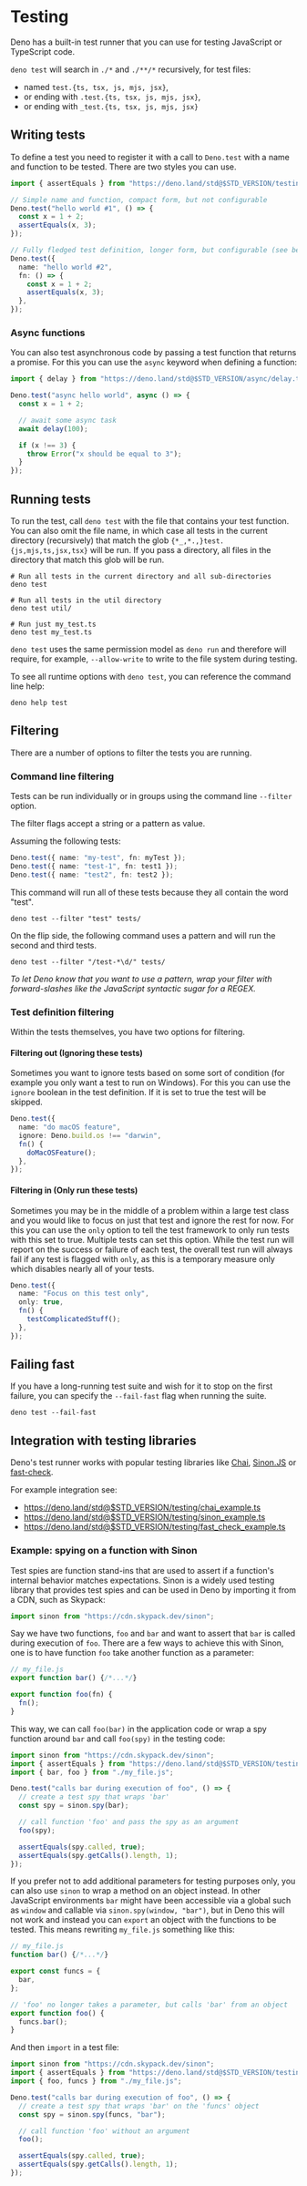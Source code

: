 # Testing

Deno has a built-in test runner that you can use for testing JavaScript or
TypeScript code.

`deno test` will search in `./*` and `./**/*` recursively, for test files:

- named `test.{ts, tsx, js, mjs, jsx}`,
- or ending with `.test.{ts, tsx, js, mjs, jsx}`,
- or ending with `_test.{ts, tsx, js, mjs, jsx}`

## Writing tests

To define a test you need to register it with a call to `Deno.test` with a name
and function to be tested. There are two styles you can use.

```ts
import { assertEquals } from "https://deno.land/std@$STD_VERSION/testing/asserts.ts";

// Simple name and function, compact form, but not configurable
Deno.test("hello world #1", () => {
  const x = 1 + 2;
  assertEquals(x, 3);
});

// Fully fledged test definition, longer form, but configurable (see below)
Deno.test({
  name: "hello world #2",
  fn: () => {
    const x = 1 + 2;
    assertEquals(x, 3);
  },
});
```

### Async functions

You can also test asynchronous code by passing a test function that returns a
promise. For this you can use the `async` keyword when defining a function:

```ts
import { delay } from "https://deno.land/std@$STD_VERSION/async/delay.ts";

Deno.test("async hello world", async () => {
  const x = 1 + 2;

  // await some async task
  await delay(100);

  if (x !== 3) {
    throw Error("x should be equal to 3");
  }
});
```

## Running tests

To run the test, call `deno test` with the file that contains your test
function. You can also omit the file name, in which case all tests in the
current directory (recursively) that match the glob
`{*_,*.,}test.{js,mjs,ts,jsx,tsx}` will be run. If you pass a directory, all
files in the directory that match this glob will be run.

```shell
# Run all tests in the current directory and all sub-directories
deno test

# Run all tests in the util directory
deno test util/

# Run just my_test.ts
deno test my_test.ts
```

`deno test` uses the same permission model as `deno run` and therefore will
require, for example, `--allow-write` to write to the file system during
testing.

To see all runtime options with `deno test`, you can reference the command line
help:

```shell
deno help test
```

## Filtering

There are a number of options to filter the tests you are running.

### Command line filtering

Tests can be run individually or in groups using the command line `--filter`
option.

The filter flags accept a string or a pattern as value.

Assuming the following tests:

```ts
Deno.test({ name: "my-test", fn: myTest });
Deno.test({ name: "test-1", fn: test1 });
Deno.test({ name: "test2", fn: test2 });
```

This command will run all of these tests because they all contain the word
"test".

```shell
deno test --filter "test" tests/
```

On the flip side, the following command uses a pattern and will run the second
and third tests.

```shell
deno test --filter "/test-*\d/" tests/
```

_To let Deno know that you want to use a pattern, wrap your filter with
forward-slashes like the JavaScript syntactic sugar for a REGEX._

### Test definition filtering

Within the tests themselves, you have two options for filtering.

#### Filtering out (Ignoring these tests)

Sometimes you want to ignore tests based on some sort of condition (for example
you only want a test to run on Windows). For this you can use the `ignore`
boolean in the test definition. If it is set to true the test will be skipped.

```ts
Deno.test({
  name: "do macOS feature",
  ignore: Deno.build.os !== "darwin",
  fn() {
    doMacOSFeature();
  },
});
```

#### Filtering in (Only run these tests)

Sometimes you may be in the middle of a problem within a large test class and
you would like to focus on just that test and ignore the rest for now. For this
you can use the `only` option to tell the test framework to only run tests with
this set to true. Multiple tests can set this option. While the test run will
report on the success or failure of each test, the overall test run will always
fail if any test is flagged with `only`, as this is a temporary measure only
which disables nearly all of your tests.

```ts
Deno.test({
  name: "Focus on this test only",
  only: true,
  fn() {
    testComplicatedStuff();
  },
});
```

## Failing fast

If you have a long-running test suite and wish for it to stop on the first
failure, you can specify the `--fail-fast` flag when running the suite.

```shell
deno test --fail-fast
```

## Integration with testing libraries

Deno's test runner works with popular testing libraries like
[Chai](https://www.chaijs.com/), [Sinon.JS](https://sinonjs.org/) or
[fast-check](https://dubzzz.github.io/fast-check.github.com/).

For example integration see:

- https://deno.land/std@$STD_VERSION/testing/chai_example.ts
- https://deno.land/std@$STD_VERSION/testing/sinon_example.ts
- https://deno.land/std@$STD_VERSION/testing/fast_check_example.ts

### Example: spying on a function with Sinon

Test spies are function stand-ins that are used to assert if a function's
internal behavior matches expectations. Sinon is a widely used testing library
that provides test spies and can be used in Deno by importing it from a CDN,
such as Skypack:

```js
import sinon from "https://cdn.skypack.dev/sinon";
```

Say we have two functions, `foo` and `bar` and want to assert that `bar` is
called during execution of `foo`. There are a few ways to achieve this with
Sinon, one is to have function `foo` take another function as a parameter:

```js
// my_file.js
export function bar() {/*...*/}

export function foo(fn) {
  fn();
}
```

This way, we can call `foo(bar)` in the application code or wrap a spy function
around `bar` and call `foo(spy)` in the testing code:

```js
import sinon from "https://cdn.skypack.dev/sinon";
import { assertEquals } from "https://deno.land/std@$STD_VERSION/testing/asserts.ts";
import { bar, foo } from "./my_file.js";

Deno.test("calls bar during execution of foo", () => {
  // create a test spy that wraps 'bar'
  const spy = sinon.spy(bar);

  // call function 'foo' and pass the spy as an argument
  foo(spy);

  assertEquals(spy.called, true);
  assertEquals(spy.getCalls().length, 1);
});
```

If you prefer not to add additional parameters for testing purposes only, you
can also use `sinon` to wrap a method on an object instead. In other JavaScript
environments `bar` might have been accessible via a global such as `window` and
callable via `sinon.spy(window, "bar")`, but in Deno this will not work and
instead you can `export` an object with the functions to be tested. This means
rewriting `my_file.js` something like this:

```js
// my_file.js
function bar() {/*...*/}

export const funcs = {
  bar,
};

// 'foo' no longer takes a parameter, but calls 'bar' from an object
export function foo() {
  funcs.bar();
}
```

And then `import` in a test file:

```js
import sinon from "https://cdn.skypack.dev/sinon";
import { assertEquals } from "https://deno.land/std@$STD_VERSION/testing/asserts.ts";
import { foo, funcs } from "./my_file.js";

Deno.test("calls bar during execution of foo", () => {
  // create a test spy that wraps 'bar' on the 'funcs' object
  const spy = sinon.spy(funcs, "bar");

  // call function 'foo' without an argument
  foo();

  assertEquals(spy.called, true);
  assertEquals(spy.getCalls().length, 1);
});
```
